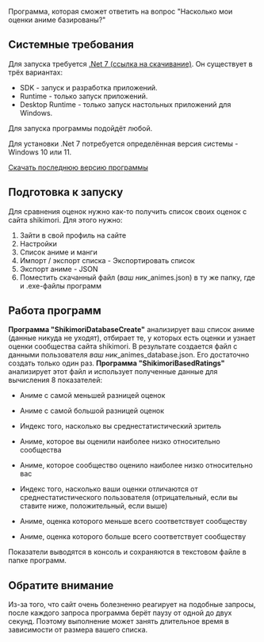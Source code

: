 ﻿Программа, которая сможет ответить на вопрос "Насколько мои оценки аниме базированы?"

## Системные требования
Для запуска требуется [.Net 7 (ссылка на скачивание)](https://dotnet.microsoft.com/en-us/download).
Он существует в трёх вариантах:
+ SDK - запуск и разработка приложений.
+ Runtime - только запуск приложений.
+ Desktop Runtime - только запуск настольных приложений для Windows.

Для запуска программы подойдёт любой. 

Для установки .Net 7 потребуется определённая версия системы - Windows 10 или 11.

[Скачать последнюю версию программы](https://github.com/OneCodeUnit/ShikimoriBasedRatings/releases/latest)

## Подготовка к запуску
Для сравнения оценок нужно как-то получить список своих оценок с сайта shikimori. Для этого нужно:
1) Зайти в свой профиль на сайте
2) Настройки
3) Список аниме и манги
4) Импорт / экспорт списка - Экспортировать список
6) Экспорт аниме - JSON
7) Поместить скачанный файл (*ваш ник*_animes.json) в ту же папку, где и .exe-файлы программ

## Работа программ
**Программа "ShikimoriDatabaseCreate"** анализирует ваш список аниме (данные никуда не уходят), отбирает те, у которых есть оценки и узнает оценки сообщества сайта shikimori. 
В результате создается файл с данными пользователя *ваш ник*_animes_database.json. Его достаточно создать только один раз.
**Программа "ShikimoriBasedRatings"** анализирует этот файл и использует полученные данные для вычисления 8 показателей:
+ Аниме с самой меньшей разницей оценок
+ Аниме с самой большой разницей оценок
+ Индекс того, насколько вы среднестатистический зритель

+ Аниме, которое вы оценили наиболее низко относительно сообщества
+ Аниме, которое сообщество оценило наиболее низко относительно вас
+ Индекс того, насколько ваши оценки отличаются от среднестатистического пользователя (отрицательный, если вы ставите ниже, положительный, если выше)

+ Аниме, оценка которого меньше всего соответствует сообществу
+ Аниме, оценка которого больше всего соответствует сообществу

Показатели выводятся в консоль и сохраняются в текстовом файле в папке программ.

## Обратите внимание
Из-за того, что сайт очень болезненно реагирует на подобные запросы, после каждого запроса программа берёт паузу от одной до двух секунд. 
Поэтому выполнение может занять длительное время в зависимости от размера вашего списка.

